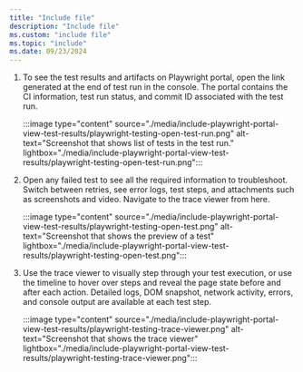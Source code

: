 ```yaml
---
title: "Include file"
description: "Include file"
ms.custom: "include file"
ms.topic: "include"
ms.date: 09/23/2024
---
```

 

1. To see the test results and artifacts on Playwright portal, open the link generated at the end of test run in the console. The portal contains the CI information, test run status, and commit ID associated with the test run.
    
    :::image type="content" source="./media/include-playwright-portal-view-test-results/playwright-testing-open-test-run.png" alt-text="Screenshot that shows list of tests in the test run." lightbox="./media/include-playwright-portal-view-test-results/playwright-testing-open-test-run.png":::

3. Open any failed test to see all the required information to troubleshoot. Switch between retries, see error logs, test steps, and attachments such as screenshots and video. Navigate to the trace viewer from here. 

    :::image type="content" source="./media/include-playwright-portal-view-test-results/playwright-testing-open-test.png" alt-text="Screenshot that shows the preview of a test" lightbox="./media/include-playwright-portal-view-test-results/playwright-testing-open-test.png":::

4. Use the trace viewer to visually step through your test execution, or use the timeline to hover over steps and reveal the page state before and after each action. Detailed logs, DOM snapshot, network activity, errors, and console output are available at each test step.

    :::image type="content" source="./media/include-playwright-portal-view-test-results/playwright-testing-trace-viewer.png" alt-text="Screenshot that shows the trace viewer" lightbox="./media/include-playwright-portal-view-test-results/playwright-testing-trace-viewer.png":::

